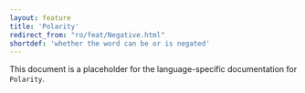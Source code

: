 ```yaml
---
layout: feature
title: 'Polarity'
redirect_from: "ro/feat/Negative.html"
shortdef: 'whether the word can be or is negated'
---
```


This document is a placeholder for the language-specific documentation
for `Polarity`.
